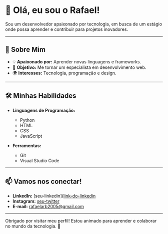 # 👋 Olá, eu sou o Rafael!

Sou um desenvolvedor apaixonado por tecnologia, em busca de um estágio onde possa aprender e contribuir para projetos inovadores.

---

## 🌟 Sobre Mim

- 💡 **Apaixonado por:** Aprender novas linguagens e frameworks.
- 🎯 **Objetivo:** Me tornar um especialista em desenvolvimento web.
- 🌍 **Interesses:** Tecnologia, programação e design.

---

## 🛠️ Minhas Habilidades

- **Linguagens de Programação:**  
  - Python
  - HTML
  - CSS
  - JavaScript

- **Ferramentas:**  
  - Git
  - Visual Studio Code

---

## 📫 Vamos nos conectar!

- **LinkedIn:** [seu-linkedin]([link-do-linkedin](https://www.linkedin.com/in/rafael-alves-3b5a59330/)
- **Instagram:** [seu-twitter](https://www.instagram.com/rafinha_.01._/)
- **E-mail:** rafaelarb2005@gmail.com

---

Obrigado por visitar meu perfil! Estou animado para aprender e colaborar no mundo da tecnologia. 🚀

